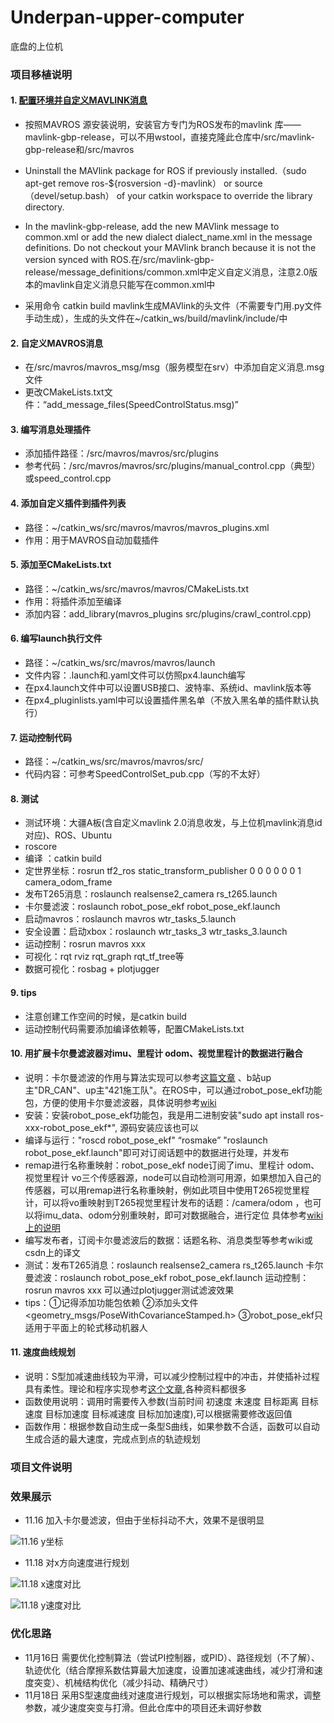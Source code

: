 # Underpan-upper-computer
底盘的上位机
### 项目移植说明
#### 1. [配置环境并自定义MAVLINK消息](https://mavlink.io/zh/getting_started/ros.html)
  - 按照MAVROS 源安装说明，安装官方专门为ROS发布的mavlink 库——mavlink-gbp-release，可以不用wstool，直接克隆此仓库中/src/mavlink-gbp-release和/src/mavros

  - Uninstall the MAVlink package for ROS if previously installed.（sudo apt-get remove ros-${rosversion -d}-mavlink）
    or source （devel/setup.bash） of your catkin workspace to override the library directory.

  - In the mavlink-gbp-release, add the new MAVlink message to common.xml or add the new dialect dialect_name.xml in the message definitions. Do not checkout your MAVlink branch because it is not the version synced with ROS.在/src/mavlink-gbp-release/message_definitions/common.xml中定义自定义消息，注意2.0版本的mavlink自定义消息只能写在common.xml中

  - 采用命令 catkin build mavlink生成MAVlink的头文件（不需要专门用.py文件手动生成），生成的头文件在~/catkin_ws/build/mavlink/include/中
  
#### 2. 自定义MAVROS消息
  - 在/src/mavros/mavros_msg/msg（服务模型在srv）中添加自定义消息.msg文件
  - 更改CMakeLists.txt文件：“add_message_files(SpeedControlStatus.msg)”
 
#### 3. 编写消息处理插件
  - 添加插件路径：/src/mavros/mavros/src/plugins
  - 参考代码：/src/mavros/mavros/src/plugins/manual_control.cpp（典型）
  或speed_control.cpp
  
#### 4. 添加自定义插件到插件列表
  - 路径：~/catkin_ws/src/mavros/mavros/mavros_plugins.xml
  - 作用：用于MAVROS自动加载插件
  
#### 5. 添加至CMakeLists.txt
  - 路径：~/catkin_ws/src/mavros/mavros/CMakeLists.txt
  - 作用：将插件添加至编译
  - 添加内容：add_library(mavros_plugins src/plugins/crawl_control.cpp)
  
 #### 6. 编写launch执行文件
  - 路径：~/catkin_ws/src/mavros/mavros/launch
  - 文件内容：.launch和.yaml文件可以仿照px4.launch编写
  - 在px4.launch文件中可以设置USB接口、波特率、系统id、mavlink版本等
  - 在px4_pluginlists.yaml中可以设置插件黑名单（不放入黑名单的插件默认执行）
  
 #### 7. 运动控制代码
  - 路径：~/catkin_ws/src/mavros/mavros/src/
  - 代码内容：可参考SpeedControlSet_pub.cpp（写的不太好）
  
 #### 8. 测试
  - 测试环境：大疆A板(含自定义mavlink 2.0消息收发，与上位机mavlink消息id对应)、ROS、Ubuntu
  - roscore
  - 编译 ：catkin build
  - 定世界坐标：rosrun tf2_ros static_transform_publisher 0 0 0 0 0 0 1 camera_odom_frame 
  - 发布T265消息：roslaunch realsense2_camera rs_t265.launch 
  - 卡尔曼滤波：roslaunch robot_pose_ekf robot_pose_ekf.launch
  - 启动mavros：roslaunch mavros wtr_tasks_5.launch 
  - 安全设置：启动xbox：roslaunch wtr_tasks_3 wtr_tasks_3.launch
  - 运动控制：rosrun mavros xxx
  - 可视化：rqt rviz rqt_graph rqt_tf_tree等
  - 数据可视化：rosbag + plotjugger
  
 #### 9. tips
  - 注意创建工作空间的时候，是catkin build
  - 运动控制代码需要添加编译依赖等，配置CMakeLists.txt
  
#### 10. 用扩展卡尔曼滤波器对imu、里程计 odom、视觉里程计的数据进行融合
  - 说明：卡尔曼滤波的作用与算法实现可以参考[这篇文章](http://www.bzarg.com/p/how-a-kalman-filter-works-in-pictures) 、b站up主"DR_CAN"、up主"421施工队"。在ROS中，可以通过robot_pose_ekf功能包，方便的使用卡尔曼滤波器，具体说明参考[wiki](http://wiki.ros.org/robot_pose_ekf)
  - 安装：安装robot_pose_ekf功能包，我是用二进制安装"sudo apt install ros-xxx-robot_pose_ekf*", 源码安装应该也可以
  - 编译与运行："roscd robot_pose_ekf" “rosmake” "roslaunch robot_pose_ekf.launch"即可对订阅话题中的数据进行处理，并发布
  - remap进行名称重映射：robot_pose_ekf node订阅了imu、里程计 odom、视觉里程计 vo三个传感器源，node可以自动检测可用源，如果想加入自己的传感器，可以用remap进行名称重映射，例如此项目中使用T265视觉里程计，可以将vo重映射到T265视觉里程计发布的话题：/camera/odom ，也可以将imu_data、odom分别重映射，即可对数据融合，进行定位  具体参考[wiki上的说明](http://wiki.ros.org/robot_pose_ekf/Tutorials/AddingGpsSensor)
  - 编写发布者，订阅卡尔曼滤波后的数据：话题名称、消息类型等参考wiki或csdn上的译文
  - 测试：发布T265消息：roslaunch realsense2_camera rs_t265.launch
  卡尔曼滤波：roslaunch robot_pose_ekf robot_pose_ekf.launch 运动控制：rosrun mavros xxx 可以通过plotjugger测试滤波效果
  - tips：①记得添加功能包依赖 ②添加头文件 <geometry_msgs/PoseWithCovarianceStamped.h> ③robot_pose_ekf只适用于平面上的轮式移动机器人
  
#### 11. 速度曲线规划
  - 说明：S型加减速曲线较为平滑，可以减少控制过程中的冲击，并使插补过程具有柔性。理论和程序实现参考[这个文章](https://blog.csdn.net/u010632165/article/details/104951091),各种资料都很多
  - 函数使用说明：调用时需要传入参数(当前时间 初速度 末速度 目标距离 目标速度 目标加速度 目标减速度 目标加加速度),可以根据需要修改返回值
  - 函数作用：根据参数自动生成一条型S曲线，如果参数不合适，函数可以自动生成合适的最大速度，完成点到点的轨迹规划
  
### 项目文件说明
### 效果展示
  - 11.16 加入卡尔曼滤波，但由于坐标抖动不大，效果不是很明显
  
  ![11.16 y坐标](https://github.com/szf01/Underpan-upper-computer/raw/master/img_storage/df4808fcfc458988658241c942bb094.jpg)
  - 11.18 对x方向速度进行规划
  
  ![11.18 x速度对比](https://github.com/szf01/Underpan-UpperComputer/raw/master/img_storage/S%E6%9B%B2%E7%BA%BF%E6%B5%8B%E8%AF%95vx%E5%AF%B9%E6%AF%94.png)
  
  ![11.18 y速度对比](https://github.com/szf01/Underpan-UpperComputer/raw/master/img_storage/S%E6%9B%B2%E7%BA%BF%E6%B5%8B%E8%AF%95vy%E5%AF%B9%E6%AF%94.png)
### 优化思路
  - 11月16日 需要优化控制算法（尝试PI控制器，或PID）、路径规划（不了解）、轨迹优化（结合摩擦系数估算最大加速度，设置加速减速曲线，减少打滑和速度突变）、机械结构优化（减少抖动、精确尺寸）
  - 11月18日 采用S型速度曲线对速度进行规划，可以根据实际场地和需求，调整参数，减少速度突变与打滑。但此仓库中的项目还未调好参数
  
  
